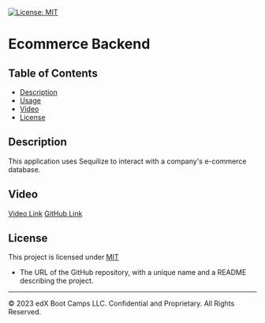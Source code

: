 [![License: MIT](https://img.shields.io/badge/License-MIT-yellow.svg)](https://opensource.org/licenses/MIT)

# Ecommerce Backend

## Table of Contents

- [Description](#description)
- [Usage](#usage)
- [Video](#video)
- [License](#license)

## Description

This application uses Sequilize to interact with a company's e-commerce database.

## Video

[Video Link](https://drive.google.com/file/d/1AgjPMrJXOdeJ6KB4IlxPE6-eUkM4q-Kc/view?usp=sharing)
[GitHub Link](https://github.com/rylawss/13-E-commerce-Back-End)

## License

This project is licensed under [MIT](https://opensource.org/licenses/MIT)

- The URL of the GitHub repository, with a unique name and a README describing the project.

---

© 2023 edX Boot Camps LLC. Confidential and Proprietary. All Rights Reserved.
